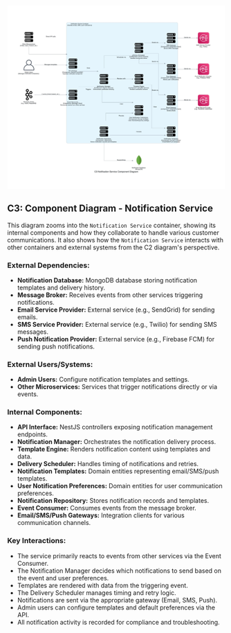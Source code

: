 ![C3 Notification Service Component Diagram](./c3_notification_service_diagram.jpg)

## C3: Component Diagram - Notification Service

This diagram zooms into the `Notification Service` container, showing its internal components and how they collaborate to handle various customer communications. It also shows how the `Notification Service` interacts with other containers and external systems from the C2 diagram's perspective.

### External Dependencies:
*   **Notification Database:** MongoDB database storing notification templates and delivery history.
*   **Message Broker:** Receives events from other services triggering notifications.
*   **Email Service Provider:** External service (e.g., SendGrid) for sending emails.
*   **SMS Service Provider:** External service (e.g., Twilio) for sending SMS messages.
*   **Push Notification Provider:** External service (e.g., Firebase FCM) for sending push notifications.

### External Users/Systems:
*   **Admin Users:** Configure notification templates and settings.
*   **Other Microservices:** Services that trigger notifications directly or via events.

### Internal Components:
*   **API Interface:** NestJS controllers exposing notification management endpoints.
*   **Notification Manager:** Orchestrates the notification delivery process.
*   **Template Engine:** Renders notification content using templates and data.
*   **Delivery Scheduler:** Handles timing of notifications and retries.
*   **Notification Templates:** Domain entities representing email/SMS/push templates.
*   **User Notification Preferences:** Domain entities for user communication preferences.
*   **Notification Repository:** Stores notification records and templates.
*   **Event Consumer:** Consumes events from the message broker.
*   **Email/SMS/Push Gateways:** Integration clients for various communication channels.

### Key Interactions:
*   The service primarily reacts to events from other services via the Event Consumer.
*   The Notification Manager decides which notifications to send based on the event and user preferences.
*   Templates are rendered with data from the triggering event.
*   The Delivery Scheduler manages timing and retry logic.
*   Notifications are sent via the appropriate gateway (Email, SMS, Push).
*   Admin users can configure templates and default preferences via the API.
*   All notification activity is recorded for compliance and troubleshooting.
